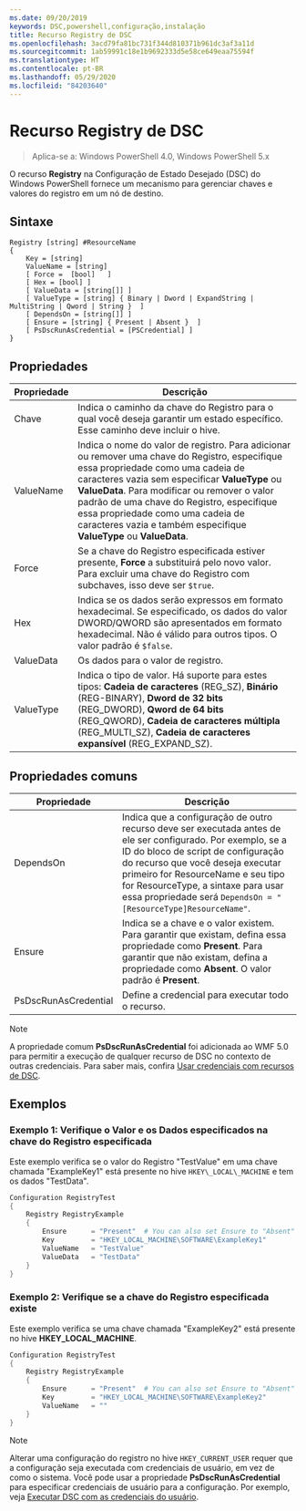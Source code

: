 ```yaml
---
ms.date: 09/20/2019
keywords: DSC,powershell,configuração,instalação
title: Recurso Registry de DSC
ms.openlocfilehash: 3acd79fa81bc731f344d810371b961dc3af3a11d
ms.sourcegitcommit: 1ab59991c18e1b9692333d5e58ce649eaa75594f
ms.translationtype: HT
ms.contentlocale: pt-BR
ms.lasthandoff: 05/29/2020
ms.locfileid: "84203640"
---
```

# <a name="dsc-registry-resource"></a>Recurso Registry de DSC

> Aplica-se a: Windows PowerShell 4.0, Windows PowerShell 5.x

O recurso **Registry** na Configuração de Estado Desejado (DSC) do Windows PowerShell fornece um mecanismo para gerenciar chaves e valores do registro em um nó de destino.

## <a name="syntax"></a>Sintaxe

```Syntax
Registry [string] #ResourceName
{
    Key = [string]
    ValueName = [string]
    [ Force =  [bool]   ]
    [ Hex = [bool] ]
    [ ValueData = [string[]] ]
    [ ValueType = [string] { Binary | Dword | ExpandString | MultiString | Qword | String }  ]
    [ DependsOn = [string[]] ]
    [ Ensure = [string] { Present | Absent }  ]
    [ PsDscRunAsCredential = [PSCredential] ]
}
```

## <a name="properties"></a>Propriedades

|Propriedade |Descrição |
|---|---|
|Chave |Indica o caminho da chave do Registro para o qual você deseja garantir um estado específico. Esse caminho deve incluir o hive. |
|ValueName |Indica o nome do valor de registro. Para adicionar ou remover uma chave do Registro, especifique essa propriedade como uma cadeia de caracteres vazia sem especificar **ValueType** ou **ValueData**. Para modificar ou remover o valor padrão de uma chave do Registro, especifique essa propriedade como uma cadeia de caracteres vazia e também especifique **ValueType** ou **ValueData**. |
|Force |Se a chave do Registro especificada estiver presente, **Force** a substituirá pelo novo valor. Para excluir uma chave do Registro com subchaves, isso deve ser `$true`. |
|Hex |Indica se os dados serão expressos em formato hexadecimal. Se especificado, os dados do valor DWORD/QWORD são apresentados em formato hexadecimal. Não é válido para outros tipos. O valor padrão é `$false`. |
|ValueData |Os dados para o valor de registro. |
|ValueType |Indica o tipo de valor. Há suporte para estes tipos: **Cadeia de caracteres** (REG_SZ), **Binário** (REG-BINARY), **Dword de 32 bits** (REG_DWORD), **Qword de 64 bits** (REG_QWORD), **Cadeia de caracteres múltipla** (REG_MULTI_SZ), **Cadeia de caracteres expansível** (REG_EXPAND_SZ). |

## <a name="common-properties"></a>Propriedades comuns

|Propriedade |Descrição |
|---|---|
|DependsOn |Indica que a configuração de outro recurso deve ser executada antes de ele ser configurado. Por exemplo, se a ID do bloco de script de configuração do recurso que você deseja executar primeiro for ResourceName e seu tipo for ResourceType, a sintaxe para usar essa propriedade será `DependsOn = "[ResourceType]ResourceName"`. |
|Ensure |Indica se a chave e o valor existem. Para garantir que existam, defina essa propriedade como **Present**. Para garantir que não existam, defina a propriedade como **Absent**. O valor padrão é **Present**. |
|PsDscRunAsCredential |Define a credencial para executar todo o recurso. |

> [!NOTE]
> A propriedade comum **PsDscRunAsCredential** foi adicionada ao WMF 5.0 para permitir a execução de qualquer recurso de DSC no contexto de outras credenciais. Para saber mais, confira [Usar credenciais com recursos de DSC](../../../configurations/runasuser.md).

## <a name="examples"></a>Exemplos

### <a name="example-1-ensure-specified-value-and-data-under-specified-registry-key"></a>Exemplo 1: Verifique o Valor e os Dados especificados na chave do Registro especificada

Este exemplo verifica se o valor do Registro "TestValue" em uma chave chamada "ExampleKey1" está presente no hive `HKEY\_LOCAL\_MACHINE` e tem os dados "TestData".

```powershell
Configuration RegistryTest
{
    Registry RegistryExample
    {
        Ensure      = "Present"  # You can also set Ensure to "Absent"
        Key         = "HKEY_LOCAL_MACHINE\SOFTWARE\ExampleKey1"
        ValueName   = "TestValue"
        ValueData   = "TestData"
    }
}
```

### <a name="example-2-ensure-specified-registry-key-exists"></a>Exemplo 2: Verifique se a chave do Registro especificada existe

Este exemplo verifica se uma chave chamada "ExampleKey2" está presente no hive **HKEY\_LOCAL\_MACHINE**.

```powershell
Configuration RegistryTest
{
    Registry RegistryExample
    {
        Ensure      = "Present"  # You can also set Ensure to "Absent"
        Key         = "HKEY_LOCAL_MACHINE\SOFTWARE\ExampleKey2"
        ValueName   = ""
    }
}
```

> [!NOTE]
> Alterar uma configuração do registro no hive `HKEY_CURRENT_USER` requer que a configuração seja executada com credenciais de usuário, em vez de como o sistema. Você pode usar a propriedade **PsDscRunAsCredential** para especificar credenciais de usuário para a configuração. Por exemplo, veja [Executar DSC com as credenciais do usuário](../../../configurations/runAsUser.md).

